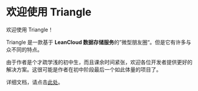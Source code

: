 # 欢迎使用 Triangle

欢迎使用 Triangle！

Triangle 是一款基于 **LeanCloud 数据存储服务**的”微型朋友圈“。但是它有许多与众不同的特点。

由于作者是个才疏学浅的初中生，而且课余时间紧张，欢迎各位开发者提供更好的解决方案。这很可能是作者在初中阶段最后一个如此体量的项目了。

详细文档，请点击[此处](https://zhuanlan.zhihu.com/p/716641391/)。
